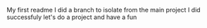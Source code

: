 My first readme
I did a branch to isolate from the main project
I did successfuly 
let's do a project and have a fun
